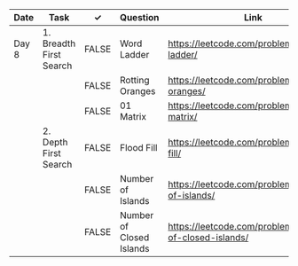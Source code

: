 | Date  | Task                    | ✓     | Question                 | Link                                                    | Difficulty |
|-------|-------------------------|-------|--------------------------|---------------------------------------------------------|------------|
| Day 8 | 1. Breadth First Search | FALSE | Word Ladder              | https://leetcode.com/problems/word-ladder/              | Medium     |
|       |                         | FALSE | Rotting Oranges          | https://leetcode.com/problems/rotting-oranges/          | Medium     |
|       |                         | FALSE | 01 Matrix                | https://leetcode.com/problems/01-matrix/                | Medium     |
|       | 2. Depth First Search   | FALSE | Flood Fill               | https://leetcode.com/problems/flood-fill/               | Easy       |
|       |                         | FALSE | Number of Islands        | https://leetcode.com/problems/number-of-islands/        | Medium     |
|       |                         | FALSE | Number of Closed Islands | https://leetcode.com/problems/number-of-closed-islands/ | Medium     |
